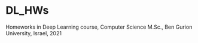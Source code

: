 # DL_HWs
Homeworks in Deep Learning course, Computer Science M.Sc., Ben Gurion University, Israel, 2021
